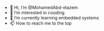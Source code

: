 - 👋 Hi, I’m @MohamedAbd-elazem
- 👀 I’m interested in cooding 
- 🌱 I’m currently learning embedded systems
- 📫 How to reach me to the top 

<!---
MohamedAbd-elazem/MohamedAbd-elazem is a ✨ special ✨ repository because its `README.md` (this file) appears on your GitHub profile.
You can click the Preview link to take a look at your changes.
--->
